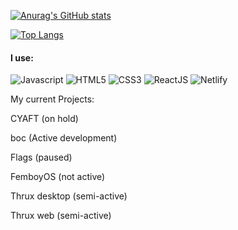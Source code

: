 [![Anurag's GitHub stats](https://github-readme-stats-selfhosted-instance.vercel.app/api?username=Emonora&show_icons=true&theme=radical&count_private=true)](https://github.com/anuraghazra/github-readme-stats)



[![Top Langs](https://github-readme-stats-selfhosted-instance.vercel.app/api/top-langs/?username=Emonora&theme=radical&count_private=true&layout=donut-vertical)](https://github.com/anuraghazra/github-readme-stats)

#### I use:
![Javascript](https://img.shields.io/badge/JavaScript-F7DF1E.svg?style=for-the-badge&logo=javascript&logoColor=white)
![HTML5](https://img.shields.io/badge/-HTML5-E34F26?style=for-the-badge&logo=html5&logoColor=white)
![CSS3](https://img.shields.io/badge/-CSS3-1572B6?style=for-the-badge&logo=css3)
![ReactJS](https://img.shields.io/badge/-ReactJS-%2361DAFB?style=for-the-badge&logo=react&logoColor=white)
![Netlify](https://img.shields.io/badge/Netlify-00C7B7?style=for-the-badge&logo=netlify&logoColor=white)

My current Projects:

CYAFT (on hold)

boc (Active development)

Flags (paused)

FemboyOS (not active)

Thrux desktop (semi-active)

Thrux web (semi-active)
